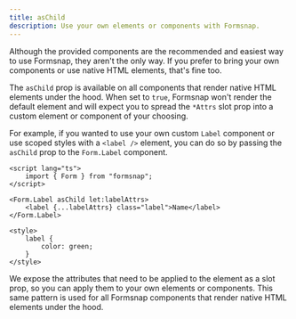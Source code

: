 ```yaml
---
title: asChild
description: Use your own elements or components with Formsnap.
---
```


Although the provided components are the recommended and easiest way to use Formsnap, they aren't the only way. If you prefer to bring your own components or use native HTML elements, that's fine too.

The `asChild` prop is available on all components that render native HTML elements under the hood. When set to `true`, Formsnap won't render the default element and will expect you to spread the `*Attrs` slot prop into a custom element or component of your choosing.

For example, if you wanted to use your own custom `Label` component or use scoped styles with a `<label />` element, you can do so by passing the `asChild` prop to the `Form.Label` component.

```svelte showLineNumbers {5-6}
<script lang="ts">
	import { Form } from "formsnap";
</script>

<Form.Label asChild let:labelAttrs>
	<label {...labelAttrs} class="label">Name</label>
</Form.Label>

<style>
	label {
		color: green;
	}
</style>
```

We expose the attributes that need to be applied to the element as a slot prop, so you can apply them to your own elements or components. This same pattern is used for all Formsnap components that render native HTML elements under the hood.
